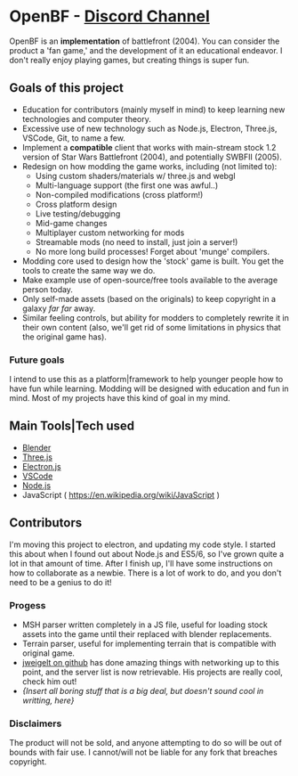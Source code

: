 # OpenBF - [Discord Channel](https://discord.gg/Y38Jn35)

OpenBF is an **implementation** of battlefront (2004).
You can consider the product a 'fan game,' and the development of it an educational endeavor.
I don't really enjoy playing games, but creating things is super fun.
## Goals of this project
- Education for contributors (mainly myself in mind) to keep learning new technologies and computer theory.
- Excessive use of new technology such as Node.js, Electron, Three.js, VSCode, Git, to name a few.
- Implement a **compatible** client that works with main-stream stock 1.2 version of Star Wars Battlefront (2004), and potentially SWBFII (2005).
- Redesign on how modding the game works, including (not limited to):
  - Using custom shaders/materials w/ three.js and webgl
  - Multi-language support (the first one was awful..)
  - Non-compiled modifications (cross platform!)
  - Cross platform design
  - Live testing/debugging
  - Mid-game changes
  - Multiplayer custom networking for mods
  - Streamable mods (no need to install, just join a server!)
  - No more long build processes! Forget about 'munge' compilers.
- Modding core used to design how the 'stock' game is built. You get the tools to create the same way we do.
- Make example use of open-source/free tools available to the average person today.
- Only self-made assets (based on the originals) to keep copyright in a galaxy *far far* away.
- Similar feeling controls, but ability for modders to completely rewrite it in their own content (also, we'll get rid of some limitations in physics that the original game has).
### Future goals
I intend to use this as a platform|framework to help younger people how to have fun while learning. Modding will be designed with education and fun in mind. Most of my projects have this kind of goal in my mind.
## Main Tools|Tech used
- [Blender](http://blender.org)
- [Three.js](http://threejs.org)
- [Electron.js](http://electronjs.org)
- [VSCode](http://code.visualstudio.com)
- [Node.js](http://nodejs.org)
- JavaScript ( https://en.wikipedia.org/wiki/JavaScript )
## Contributors
I'm moving this project to electron, and updating my code style. I started this about when I found out about Node.js and ES5/6, so I've grown quite a lot in that amount of time.
After I finish up, I'll have some instructions on how to collaborate as a newbie.
There is a lot of work to do, and you don't need to be a genius to do it!
### Progess
- MSH parser written completely in a JS file, useful for loading stock assets into the game until their replaced with blender replacements.
- Terrain parser, useful for implementing terrain that is compatible with original game.
- [jweigelt on github](https://github.com/jweigelt) has done amazing things with networking up to this point, and the server list is now retrievable. His projects are really cool, check him out!
- *{Insert all boring stuff that is a big deal, but doesn't sound cool in writting, here}*
### Disclaimers
The product will not be sold, and anyone attempting to do so will be out of bounds with fair use. I cannot/will not be liable for any fork that breaches copyright.